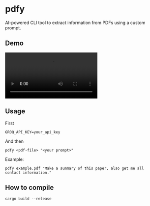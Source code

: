 # pdfy

AI-powered CLI tool to extract information from PDFs using a custom prompt.

## Demo

<video src=https://github.com/user-attachments/assets/879c8d9c-3dcf-4342-9ba4-8165b41a1c6a>A video showing various Brush features and scenes</video>

## Usage

First

```
GROQ_API_KEY=your_api_key
```

And then

```
pdfy <pdf-file> "<your prompt>"
```

Example:

```
pdfy example.pdf "Make a summary of this paper, also get me all contact information."
```

## How to compile

```
cargo build --release
```
